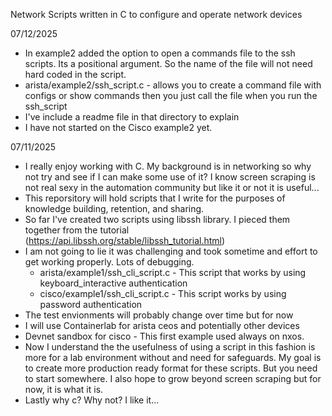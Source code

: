Network Scripts written in C to configure and operate network devices

07/12/2025
- In example2 added the option to open a commands file to the ssh scripts. Its a positional argument. So the name of the file will not need hard coded in the script.
- arista/example2/ssh_script.c - allows you to create a command file with configs or show commands then you just call the file when you run the ssh_script
- I've include a readme file in that directory to explain
- I have not started on the Cisco example2 yet.

07/11/2025
- I really enjoy working with C. My background is in networking so why not try and see if I can make some use of it? I know screen scraping is not real sexy in the automation community but like it or not it is useful...
- This reporsitory will hold scripts that I write for the purposes of knowledge building, retention, and sharing.
- So far I've created two scripts using libssh library. I pieced them together from the tutorial (https://api.libssh.org/stable/libssh_tutorial.html)
- I am not going to lie it was challenging and took sometime and effort to get working properly. Lots of debugging.
   * arista/example1/ssh_cli_script.c - This script that works by using keyboard_interactive authentication
   * cisco/example1/ssh_cli_script.c - This script works by using password authentication
- The test envionments will probably change over time but for now 
- I will use Containerlab for arista ceos and potentially other devices
- Devnet sandbox for cisco - This first example used always on nxos.
- Now I understand the the usefulness of using a script in this fashion is more for a lab environment without and need for safeguards. My goal is to create more production ready format for these scripts. But you need to start somewhere. I also hope to grow beyond screen scraping but for now, it is what it is.
- Lastly why c? Why not? I like it...
